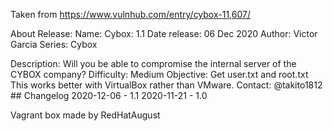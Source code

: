 Taken from https://www.vulnhub.com/entry/cybox-11,607/ 

About Release:
    Name: Cybox: 1.1
    Date release: 06 Dec 2020
    Author: Victor Garcia
    Series: Cybox

Description:
    Will you be able to compromise the internal server of the CYBOX company?
    Difficulty: Medium
    Objective: Get user.txt and root.txt
    This works better with VirtualBox rather than VMware.
    Contact: @takito1812
    ## Changelog 2020-12-06 - 1.1 2020-11-21 - 1.0 

Vagrant box made by RedHatAugust
